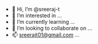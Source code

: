 - 👋 Hi, I’m @sreeraj-t
- 👀 I’m interested in ...
- 🌱 I’m currently learning ...
- 💞️ I’m looking to collaborate on ...
- 📫 sreerajt01@gmail.com ...

<!---
sreeraj-t/sreeraj-t is a ✨ special ✨ repository because its `README.md` (this file) appears on your GitHub profile.
You can click the Preview link to take a look at your changes.
--->
